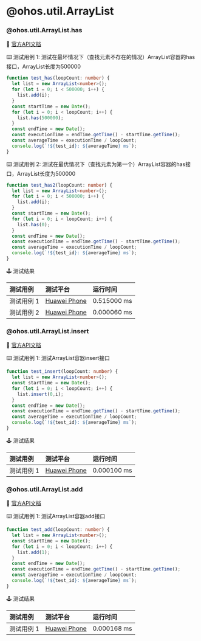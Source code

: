 # @ohos.util.ArrayList
### @ohos.util.ArrayList.has

:book: [官方API文档](https://developer.harmonyos.com/cn/docs/documentation/doc-references-V3/js-apis-arraylist-0000001427585156-V3#ZH-CN_TOPIC_0000001523488842__has)

:keyboard: 测试用例 1: 测试在最坏情况下（查找元素不存在的情况）ArrayList容器的has接口，ArrayList长度为500000 

```typescript
function test_has(loopCount: number) {
  let list = new ArrayList<number>();
  for (let i = 0; i < 500000; i++) {
    list.add(i);
  }
  const startTime = new Date();
  for (let i = 0; i < loopCount; i++) {
    list.has(500000);
  }
  const endTime = new Date();
  const executionTime = endTime.getTime() - startTime.getTime();
  const averageTime = executionTime / loopCount;
  console.log(`!${test_id}: ${averageTime} ms`);
}
```
:keyboard: 测试用例 2: 测试在最优情况下（查找元素为第一个）ArrayList容器的has接口，ArrayList长度为500000 

```typescript
function test_has2(loopCount: number) {
  let list = new ArrayList<number>();
  for (let i = 0; i < 500000; i++) {
    list.add(i);
  }
  const startTime = new Date();
  for (let i = 0; i < loopCount; i++) {
    list.has(0);
  }
  const endTime = new Date();
  const executionTime = endTime.getTime() - startTime.getTime();
  const averageTime = executionTime / loopCount;
  console.log(`!${test_id}: ${averageTime} ms`);
}
```
:joystick: 测试结果

| 测试用例   | 测试平台           | 运行时间        |
|:-------|:---------------|:------------|
| 测试用例 1 | [Huawei Phone] | 0.515000 ms |
| 测试用例 2 | [Huawei Phone] | 0.000060 ms |

### @ohos.util.ArrayList.insert

:book: [官方API文档](https://developer.harmonyos.com/cn/docs/documentation/doc-references-V3/js-apis-arraylist-0000001427585156-V3#ZH-CN_TOPIC_0000001523488842__insert)

:keyboard: 测试用例 1: 测试ArrayList容器insert接口 

```typescript
function test_insert(loopCount: number) {
  let list = new ArrayList<number>();
  const startTime = new Date();
  for (let i = 0; i < loopCount; i++) {
    list.insert(0,i);
  }
  const endTime = new Date();
  const executionTime = endTime.getTime() - startTime.getTime();
  const averageTime = executionTime / loopCount;
  console.log(`!${test_id}: ${averageTime} ms`);
}
```
:joystick: 测试结果

| 测试用例   | 测试平台           | 运行时间        |
|:-------|:---------------|:------------|
| 测试用例 1 | [Huawei Phone] | 0.000100 ms |

### @ohos.util.ArrayList.add

:book: [官方API文档](https://developer.harmonyos.com/cn/docs/documentation/doc-references-V3/js-apis-arraylist-0000001427585156-V3#ZH-CN_TOPIC_0000001523488842__add)

:keyboard: 测试用例 1: 测试ArrayList容器add接口 

```typescript
function test_add(loopCount: number) {
  let list = new ArrayList<number>();
  const startTime = new Date();
  for (let i = 0; i < loopCount; i++) {
    list.add(1);
  }
  const endTime = new Date();
  const executionTime = endTime.getTime() - startTime.getTime();
  const averageTime = executionTime / loopCount;
  console.log(`!${test_id}: ${averageTime} ms`);
}
```
:joystick: 测试结果

| 测试用例   | 测试平台           | 运行时间        |
|:-------|:---------------|:------------|
| 测试用例 1 | [Huawei Phone] | 0.000168 ms |

[Huawei Phone]: ../../device/#huawei-phone
[Huawei Watch]: ../../device/#huawei-watch
[node]: ../../device/#typescript
